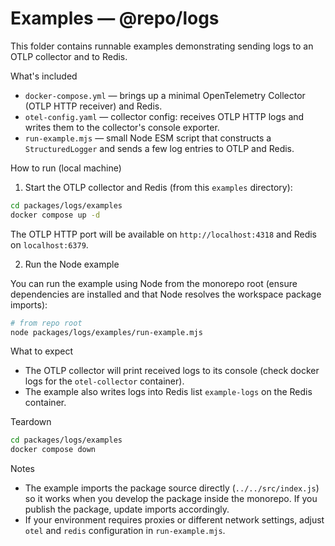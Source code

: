 # Examples — @repo/logs

This folder contains runnable examples demonstrating sending logs to an OTLP collector and to Redis.

What's included

- `docker-compose.yml` — brings up a minimal OpenTelemetry Collector (OTLP HTTP receiver) and Redis.
- `otel-config.yaml` — collector config: receives OTLP HTTP logs and writes them to the collector's console exporter.
- `run-example.mjs` — small Node ESM script that constructs a `StructuredLogger` and sends a few log entries to OTLP and Redis.

How to run (local machine)

1. Start the OTLP collector and Redis (from this `examples` directory):

```bash
cd packages/logs/examples
docker compose up -d
```

The OTLP HTTP port will be available on `http://localhost:4318` and Redis on `localhost:6379`.

2. Run the Node example

You can run the example using Node from the monorepo root (ensure dependencies are installed and that Node resolves the workspace package imports):

```bash
# from repo root
node packages/logs/examples/run-example.mjs
```

What to expect

- The OTLP collector will print received logs to its console (check docker logs for the `otel-collector` container).
- The example also writes logs into Redis list `example-logs` on the Redis container.

Teardown

```bash
cd packages/logs/examples
docker compose down
```

Notes

- The example imports the package source directly (`../../src/index.js`) so it works when you develop the package inside the monorepo. If you publish the package, update imports accordingly.
- If your environment requires proxies or different network settings, adjust `otel` and `redis` configuration in `run-example.mjs`.
